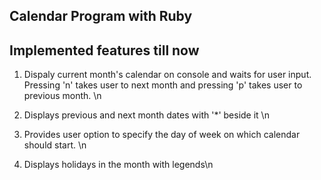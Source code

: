Calendar Program with Ruby
-----------------------------------------

Implemented features till now
-----------------------------------------
1) Dispaly current month's calendar on
   console and waits for user input.
   Pressing 'n' takes user to next month
   and pressing 'p' takes user to previous
   month. \n
2) Displays previous and next month dates
   with '*' beside it \n

3) Provides user option to specify the day 
   of week on which calendar should start. \n

4) Displays holidays in the month with legends\n

